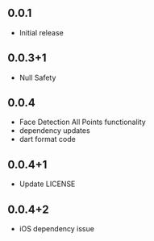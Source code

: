 ## 0.0.1

* Initial release


## 0.0.3+1

* Null Safety

## 0.0.4

* Face Detection All Points functionality
* dependency updates
* dart format code

## 0.0.4+1

* Update LICENSE

## 0.0.4+2

* iOS dependency issue